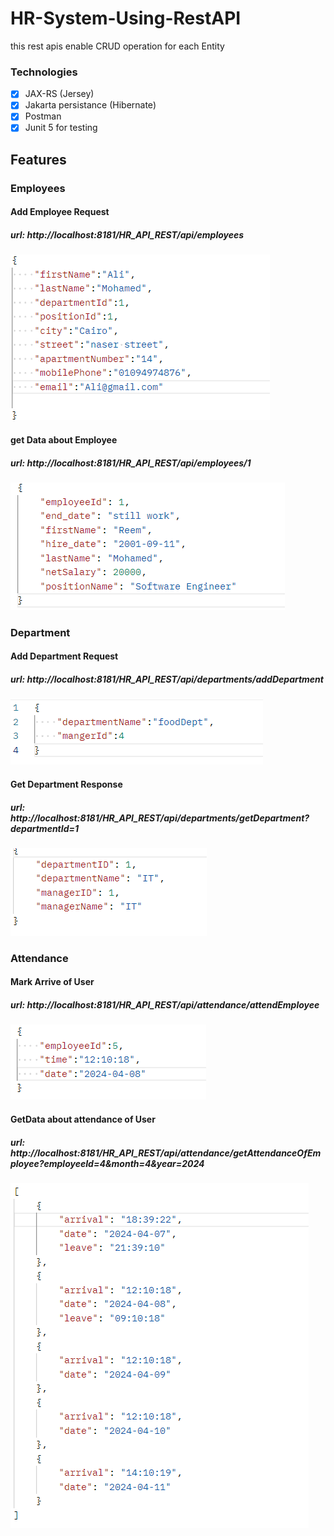 # HR-System-Using-RestAPI
this rest apis enable CRUD operation for each Entity
### Technologies
- [x] JAX-RS (Jersey)
- [x] Jakarta persistance (Hibernate)
- [x] Postman
- [x] Junit 5 for testing
## Features

### Employees
#### Add Employee Request
##### url: http://localhost:8181/HR_API_REST/api/employees
![AddEmployee](https://github.com/Rashida5/HumanResourcesAPI/blob/main/images/addEmployee.png)

#### get Data about Employee
##### url: http://localhost:8181/HR_API_REST/api/employees/1
![getEmployee](https://github.com/Rashida5/HumanResourcesAPI/blob/main/images/getEmployee.png)

### Department

#### Add Department Request
##### url: http://localhost:8181/HR_API_REST/api/departments/addDepartment
![AddDepartment](https://github.com/Rashida5/HumanResourcesAPI/blob/main/images/addDept.png)

#### Get Department Response 
##### url: http://localhost:8181/HR_API_REST/api/departments/getDepartment?departmentId=1
![GetDepartment](https://github.com/Rashida5/HumanResourcesAPI/blob/main/images/getDept.png)

### Attendance

#### Mark Arrive of User
##### url: http://localhost:8181/HR_API_REST/api/attendance/attendEmployee
![ArriveOfUser](https://github.com/Rashida5/HumanResourcesAPI/blob/main/images/markArriveOfUser.png)


#### GetData about attendance of User
##### url: http://localhost:8181/HR_API_REST/api/attendance/getAttendanceOfEmployee?employeeId=4&month=4&year=2024
![GetDataAbout](https://github.com/Rashida5/HumanResourcesAPI/blob/main/images/getDataAboutofAttendance.png)
